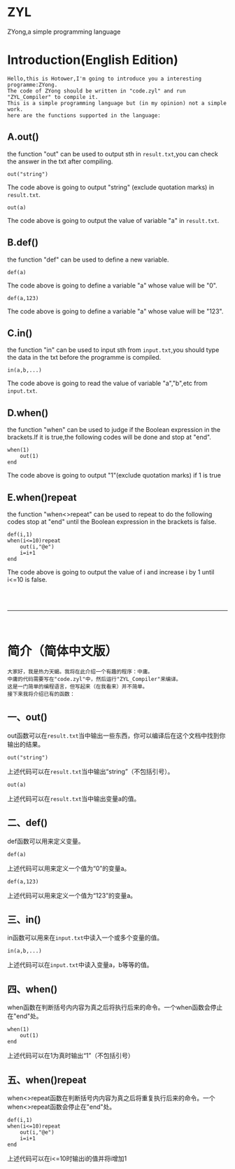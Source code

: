 # ZYL
ZYong,a simple programming language
# Introduction(English Edition)
	Hello,this is Hotower,I'm going to introduce you a interesting programme:ZYong.
	The code of ZYong should be written in "code.zyl" and run "ZYL_Compiler" to compile it.
	This is a simple programming language but (in my opinion) not a simple work.
	here are the functions supported in the language:

## A.out()

the function "out" can be used to output sth in `result.txt`,you can check the answer in the txt after compiling.

	out("string")

The code above is going to output "string" (exclude quotation marks) in `result.txt`.

	out(a)

The code above is going to output the value of variable "a" in `result.txt`.

## B.def()

the function "def" can be used to define a new variable.

	def(a)

The code above is going to define a variable "a" whose value will be "0".

	def(a,123)

The code above is going to define a variable "a" whose value will be "123".

## C.in()

the function "in" can be used to input sth from `input.txt`,you should type the data in the txt before the programme is compiled.

	in(a,b,...)

The code above is going to read the value of variable "a","b",etc from `input.txt`.

## D.when()

the function "when" can be used to judge if the Boolean expression in the brackets.If it is true,the following codes will be done and stop at "end".

	when(1)
	    out(1)
	end

The code above is going to output "1"(exclude quotation marks) if 1 is true

## E.when()repeat

the function "when<>repeat" can be used to repeat to do the following codes stop at "end" until the Boolean expression in the brackets is false.

	def(i,1)
	when(i<=10)repeat
	    out(i,"@e")
	    i=i+1
	end

The code above is going to output the value of i and increase i by 1 until i<=10 is false.

<br> <br>  <hr>  <br>
# 简介（简体中文版）
	大家好，我是热力天蝎。我将在此介绍一个有趣的程序：中庸。
	中庸的代码需要写在"code.zyl"中，然后运行"ZYL_Compiler"来编译。
	这是一门简单的编程语言，但写起来（在我看来）并不简单。
	接下来我将介绍已有的函数：
## 一、out()

out函数可以在`result.txt`当中输出一些东西，你可以编译后在这个文档中找到你输出的结果。

	out("string")

上述代码可以在`result.txt`当中输出“string”（不包括引号）。

	out(a)

上述代码可以在`result.txt`当中输出变量a的值。

## 二、def()

def函数可以用来定义变量。

	def(a)

上述代码可以用来定义一个值为“0”的变量a。

	def(a,123)

上述代码可以用来定义一个值为“123”的变量a。

## 三、in()

in函数可以用来在`input.txt`中读入一个或多个变量的值。

	in(a,b,...)

上述代码可以在`input.txt`中读入变量a，b等等的值。

## 四、when()

when函数在判断括号内内容为真之后将执行后来的命令。一个when函数会停止在"end"处。

	when(1)
	    out(1)
	end

上述代码可以在1为真时输出“1”（不包括引号）

## 五、when()repeat

when<>repeat函数在判断括号内内容为真之后将重复执行后来的命令。一个when<>repeat函数会停止在"end"处。

	def(i,1)
	when(i<=10)repeat
	    out(i,"@e")
	    i=i+1
	end
上述代码可以在i<=10时输出i的值并将i增加1
